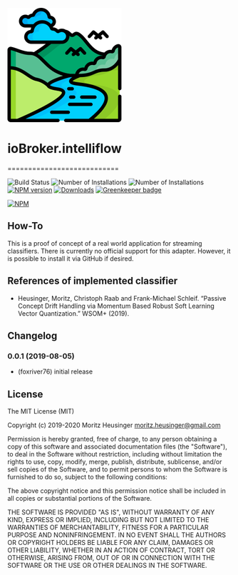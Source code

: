 ![Logo](/admin/intelliflow.png)
# ioBroker.intelliflow
===========================

![Build Status](https://github.com/foxriver76/ioBroker.intelliflow/workflows/Test%20and%20Release/badge.svg)
![Number of Installations](http://iobroker.live/badges/intelliflow-installed.svg) ![Number of Installations](http://iobroker.live/badges/intelliflow-stable.svg) [![NPM version](http://img.shields.io/npm/v/iobroker.intelliflow.svg)](https://www.npmjs.com/package/iobroker.intelliflow)
[![Downloads](https://img.shields.io/npm/dm/iobroker.intelliflow.svg)](https://www.npmjs.com/package/iobroker.intelliflow)
[![Greenkeeper badge](https://badges.greenkeeper.io/foxriver76/ioBroker.intelliflow.svg)](https://greenkeeper.io/)

[![NPM](https://nodei.co/npm/iobroker.intelliflow.png?downloads=true)](https://nodei.co/npm/iobroker.intelliflow/)

## How-To
This is a proof of concept of a real world application for streaming classifiers. 
There is currently no official support for this adapter. However, it is possible to install it via GitHub if desired.

## References of implemented classifier
- Heusinger, Moritz, Christoph Raab and Frank-Michael Schleif. “Passive Concept Drift Handling via Momentum Based Robust Soft Learning Vector Quantization.” WSOM+ (2019).

## Changelog
### 0.0.1 (2019-08-05)
* (foxriver76) initial release

## License
The MIT License (MIT)

Copyright (c) 2019-2020 Moritz Heusinger <moritz.heusinger@gmail.com>

Permission is hereby granted, free of charge, to any person obtaining a copy
of this software and associated documentation files (the "Software"), to deal
in the Software without restriction, including without limitation the rights
to use, copy, modify, merge, publish, distribute, sublicense, and/or sell
copies of the Software, and to permit persons to whom the Software is
furnished to do so, subject to the following conditions:

The above copyright notice and this permission notice shall be included in
all copies or substantial portions of the Software.

THE SOFTWARE IS PROVIDED "AS IS", WITHOUT WARRANTY OF ANY KIND, EXPRESS OR
IMPLIED, INCLUDING BUT NOT LIMITED TO THE WARRANTIES OF MERCHANTABILITY,
FITNESS FOR A PARTICULAR PURPOSE AND NONINFRINGEMENT. IN NO EVENT SHALL THE
AUTHORS OR COPYRIGHT HOLDERS BE LIABLE FOR ANY CLAIM, DAMAGES OR OTHER
LIABILITY, WHETHER IN AN ACTION OF CONTRACT, TORT OR OTHERWISE, ARISING FROM,
OUT OF OR IN CONNECTION WITH THE SOFTWARE OR THE USE OR OTHER DEALINGS IN
THE SOFTWARE.
